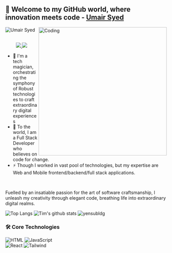 ## 👋 Welcome to my GitHub world, where innovation meets code - [Umair Syed](https://github.com/umairian)


![Umair Syed](https://readme-typing-svg.demolab.com/?font=Consolas&weight=600&pause=1000&color=F58A02&center=true&vCenter=true&width=435&lines=Frontend+Developer)
<img align="right" alt="Coding" width="400" src="https://cdn.dribbble.com/users/1162077/screenshots/3848914/programmer.gif">

<p align="center"><br/>
 <a href="https://www.linkedin.com/in/umairian/">
  <img src="https://img.shields.io/badge/linkedin-Umair%20Syed-blue?style=flat-square&logo=linkedin">
 </a>
 <a href="mailto:itsumairsyed@gmail.com">
  <img src="https://img.shields.io/badge/Email-itsumairsyed%40gmail.com-red?style=flat-square&logo=gmail&logoColor=white">
 </a>
</p>

- 🔭 I'm a tech magician, orchestrating the symphony of Robust technologies to craft extraordinary digital experiences
- 🌱 To the world, I am a Full Stack Developer who believes on code for change.
- ⚡ Though I worked in vast pool of technologies, but my expertise are Web and Mobile frontend/backend/full stack applications. 
<br>

Fuelled by an insatiable passion for the art of software craftsmanship, I unleash my creativity through elegant code, breathing life into extraordinary digital realms.
<br>
<!-- https://github.com/anuraghazra/github-readme-stats -->
![Top Langs](https://github-readme-stats.vercel.app/api/top-langs/?username=umairian&theme=tokyonight&count_private=true&langs_count=8&layout=compact&hide=ASP.NET,ShaderLab,c,Jupyter%20Notebook,Ada)
![Tim's github stats](https://github-readme-stats.vercel.app/api/?username=umairian&show_icons=true&theme=tokyonight&count_private=true&hide_rank=true&line_height=24) <!--&hide=contribs -->
<img src="https://github-readme-streak-stats.herokuapp.com/?user=umairian&theme=react&hide_border=false" alt="yensubldg" />
<br>

### 🛠️ Core Technologies
<!-- https://github.com/simple-icons/simple-icons/blob/develop/slugs.md -->
![HTML]([ht](https://img.shields.io/badge/-HTML-black?style=flat-square&logo=html))
![JavaScript](https://img.shields.io/badge/-JavaScript-black?style=flat-square&logo=javascript)  
![React](https://img.shields.io/badge/-React%20JS-black?style=flat-square&logo=react)
![Tailwind](https://img.shields.io/badge/-Tailwind%20CSS-black?style=flat-square&logo=tailwindcss)



<!--
**umairian/umairian** is a ✨ _special_ ✨ repository because its `README.md` (this file) appears on your GitHub profile.

Here are some ideas to get you started:

- 🔭 I’m currently working on ...
- 🌱 I’m currently learning ...
- 👯 I’m looking to collaborate on ...
- 🤔 I’m looking for help with ...
- 💬 Ask me about ...
- 📫 How to reach me: ...

